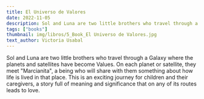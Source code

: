 ```yaml
---
title: El Universo de Valores
date: 2022-11-05
description: Sol and Luna are two little brothers who travel through a Galaxy where the planets and satellites have become Values.
tags: ["books"]
thumbnail: img/libros/5_Book_El Universo de Valores.jpg
text_author: Victoria Usabal
---
```


Sol and Luna are two little brothers who travel through a Galaxy where the planets and satellites have become Values. On each planet or satellite, they meet "Marcianita", a being who will share with them something about how life is lived in that place. 
This is an exciting journey for children and their caregivers, a story full of meaning and significance that on any of its routes leads to love.